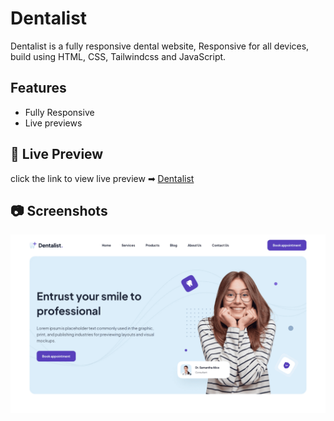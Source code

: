 # Dentalist 
Dentalist is a fully responsive dental website, Responsive for all devices, build using HTML, CSS, Tailwindcss and JavaScript.

## Features
- Fully Responsive
- Live previews


## 🔗 Live Preview
click the link to view live preview ➡
[Dentalist](https://2awebdeveloper.github.io/dentalist/)


## 📷 Screenshots
![Dentalist Desktop](https://raw.githubusercontent.com/2AWebDeveloper/dentalist/main/assets/images/screenshot-desktop.png)
